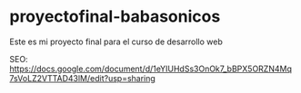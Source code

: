 # proyectofinal-babasonicos
Este es mi proyecto final para el curso de desarrollo web


SEO: https://docs.google.com/document/d/1eYIUHdSs3OnOk7_bBPX5ORZN4Mq7sVoLZ2VTTAD43lM/edit?usp=sharing
